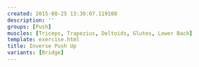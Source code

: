 ```yaml
---
created: 2015-08-25 13:30:07.119108
description: ''
groups: [Push]
muscles: [Triceps, Trapezius, Deltoids, Glutes, Lower Back]
template: exercise.html
title: Inverse Push Up
variants: [Bridge]
---
```

